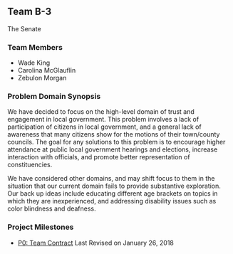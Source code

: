 ## Team B-3
The Senate

### Team Members
- Wade King
- Carolina McGlauflin
- Zebulon Morgan

### Problem Domain Synopsis

We have decided to focus on the high-level domain of trust and engagement in local government. This problem involves a lack of participation of citizens in local government, and a general lack of awareness that many citizens show for the motions of their town/county councils. The goal for any solutions to this problem is to encourage higher attendance at public local government hearings and elections, increase interaction with officials, and promote better representation of constituencies.

We have considered other domains, and may shift focus to them in the situation that our current domain fails to provide substantive exploration. Our back up ideas include educating different age brackets on topics in which they are inexperienced, and addressing disability issues such as color blindness and deafness.

### Project Milestones

- [P0: Team Contract](https://drive.google.com/file/d/1LhUiAu4ENuyZmnc7Bf3gZVY64ESFUEp5/view?usp=sharing) Last Revised on January 26, 2018
